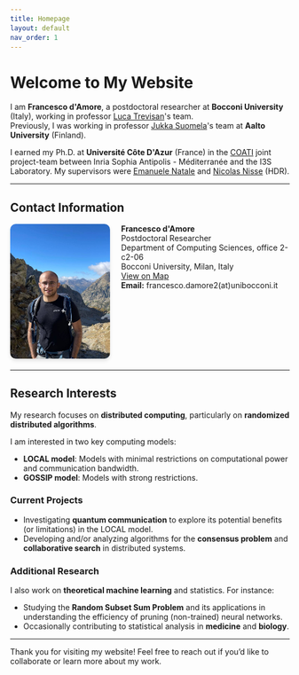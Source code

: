 ```yaml
---
title: Homepage
layout: default
nav_order: 1
---
```


# Welcome to My Website

I am **Francesco d'Amore**, a postdoctoral researcher at **Bocconi University** (Italy), working in professor [Luca Trevisan](https://lucatrevisan.github.io/)'s team.  
Previously, I was working in professor [Jukka Suomela](https://jukkasuomela.fi/)'s team at **Aalto University** (Finland).  

I earned my Ph.D. at **Université Côte D'Azur** (France) in the [COATI](https://team.inria.fr/coati/) joint project-team between Inria Sophia Antipolis - Méditerranée and the I3S Laboratory. My supervisors were [Emanuele Natale](https://natema.github.io/ema-webpage/) and [Nicolas Nisse](http://www-sop.inria.fr/members/Nicolas.Nisse/) (HDR).

---

## Contact Information

<div style="display: flex; align-items: flex-start; gap: 20px; margin-bottom: 20px;">
  <img src="./assets/images/mercantour.jpg" alt="Parc national du Mercantour" style="width: 180px; border-radius: 10px; box-shadow: 0 4px 6px rgba(0, 0, 0, 0.1);"/>
  <div>
    <strong>Francesco d'Amore</strong><br>
    Postdoctoral Researcher<br>
    Department of Computing Sciences, office 2-c2-06<br>
    Bocconi University, Milan, Italy<br>
    <a href="https://maps.app.goo.gl/QWWZPcZBChf3x9BR6" class="button">View on Map</a><br>
    <strong>Email:</strong> francesco.damore2<span>(at)</span>unibocconi.it
  </div>
</div>

---

## Research Interests

My research focuses on **distributed computing**, particularly on **randomized distributed algorithms**.  

I am interested in two key computing models:
- **LOCAL model**: Models with minimal restrictions on computational power and communication bandwidth.
- **GOSSIP model**: Models with strong restrictions.

### Current Projects
- Investigating **quantum communication** to explore its potential benefits (or limitations) in the LOCAL model.
- Developing and/or analyzing algorithms for the **consensus problem** and **collaborative search** in distributed systems.

### Additional Research
I also work on **theoretical machine learning** and statistics. For instance:
- Studying the **Random Subset Sum Problem** and its applications in understanding the efficiency of pruning (non-trained) neural networks.  
- Occasionally contributing to statistical analysis in **medicine** and **biology**.

---

Thank you for visiting my website! Feel free to reach out if you’d like to collaborate or learn more about my work.
